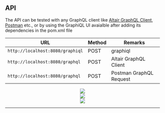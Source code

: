 ## API

The API can be tested with any GraphQL client like [Altair GraphQL Client](https://altair.sirmuel.design/), [Postman](https://www.postman.com/) etc., or by using the GraphiQL UI avaialble after adding its dependencies in the pom.xml file

|                                          URL               | Method |         Remarks        |
|------------------------------------------------------------|--------|------------------------|
|`http://localhost:8080/graphiql`                            | POST   |graphiql                |
|`http://localhost:8080/graphql`                             | POST   |Altair GraphQL Client   |
|`http://localhost:8080/graphql`                             | POST   |Postman GraphQL Request |

<div style="text-align:center"><img src="/images/graphiql.PNG" /></div>    

<div style="text-align:center"><img src="/images/altair-graphql-client.PNG" /></div>

<div style="text-align:center"><img src="/images/postman-graphql-request.PNG" /></div>

---